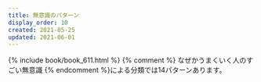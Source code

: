 ```yaml
---
title: 無意識のパターン
display_order: 10
created: 2021-05-25
updated: 2021-06-01
---
```

{% include book/book_611.html %} {% comment %} なぜかうまくいく人のすごい無意識 {% endcomment %}による分類では14パターンあります。